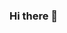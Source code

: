 ### Hi there 👋

<!--
**ritumaria406/ritumaria406** is a ✨ _special_ ✨ repository because its `README.md` (this file) appears on your GitHub profile.

Here are some ideas to get you started:

- 🔭 I’m currently working on Asp.net,Web API, Oracle...
- 🌱 I’m currently learning Cloud Computing - Java, Mongo DB ...
- 💬 Ask me about C#, algorithm ...
- ⚡ Fun fact: I am a great at dancing...
-->
